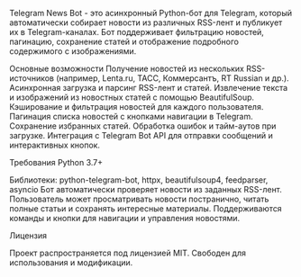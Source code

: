 Telegram News Bot - это асинхронный Python-бот для Telegram, который автоматически собирает новости из различных RSS-лент и публикует их в Telegram-каналах.
Бот поддерживает фильтрацию новостей, пагинацию, сохранение статей и отображение подробного содержимого с изображениями.

Основные возможности
Получение новостей из нескольких RSS-источников (например, Lenta.ru, ТАСС, Коммерсантъ, RT Russian и др.).
Асинхронная загрузка и парсинг RSS-лент и статей.
Извлечение текста и изображений из новостных статей с помощью BeautifulSoup.
Кэширование и фильтрация новостей для каждого пользователя.
Пагинация списка новостей с кнопками навигации в Telegram.
Сохранение избранных статей.
Обработка ошибок и тайм-аутов при загрузке.
Интеграция с Telegram Bot API для отправки сообщений и интерактивных кнопок.

Требования
Python 3.7+

Библиотеки: python-telegram-bot, httpx, beautifulsoup4, feedparser, asyncio
Бот автоматически проверяет новости из заданных RSS-лент.
Пользователь может просматривать новости постранично, читать полные статьи и сохранять интересные материалы.
Поддерживаются команды и кнопки для навигации и управления новостями.

Лицензия

Проект распространяется под лицензией MIT.
Свободен для использования и модификации.

